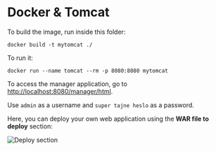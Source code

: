 # Docker & Tomcat

To build the image, run inside this folder:

```
docker build -t mytomcat ./
```

To run it:

```
docker run --name tomcat --rm -p 8080:8080 mytomcat
```

To access the manager application, go to [http://localhost:8080/manager/html](http://localhost:8080/manager/html).

Use `admin` as a username and `super tajne heslo` as a password.

Here, you can deploy your own web application using the **WAR file to deploy** section:

![Deploy section](img/deploy.png)
